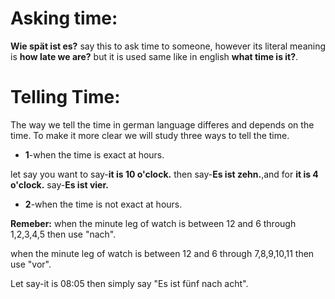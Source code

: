 # Asking time:
**Wie spät ist es?** say this to ask time to someone, however its literal meaning is **how late we are?**
but it is used same like in english **what time is it?**.

# Telling Time:
The way we tell the time in german language differes and depends on the time. To make it more clear we will study
three ways to tell the time.

- **1**-when the time is exact at hours.

let say you want to say-**it is 10 o'clock.** then say-**Es ist zehn.**,and for **it is 4 o'clock.** say-**Es ist vier.**
  
- **2**-when the time is not exact at hours.

**Remeber:** when the minute leg of watch is between 12 and 6 through 1,2,3,4,5 then use "nach".

when the minute leg of watch is between 12 and 6 through 7,8,9,10,11 then use "vor".
           
Let say-it is 08:05 then simply say "Es ist fünf nach acht".

